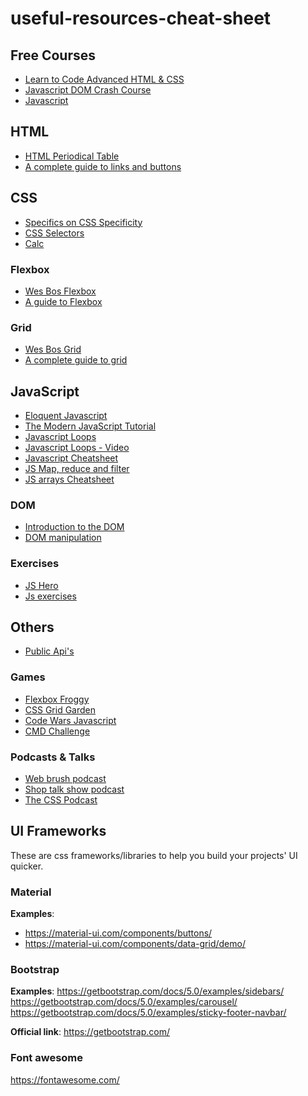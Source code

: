 # useful-resources-cheat-sheet

## Free Courses
- [Learn to Code Advanced HTML & CSS](https://learn.shayhowe.com/advanced-html-css/)
- [Javascript DOM Crash Course](https://www.youtube.com/watch?v=0ik6X4DJKCc)
- [Javascript](https://www.codecademy.com/learn/introduction-to-javascript)

## HTML
- [HTML Periodical Table](https://websitesetup.org/html5-periodical-table/)
- [A complete guide to links and buttons](https://css-tricks.com/a-complete-guide-to-links-and-buttons/)

## CSS
- [Specifics on CSS Specificity](https://css-tricks.com/specifics-on-css-specificity/)
- [CSS Selectors](https://code.tutsplus.com/tutorials/the-30-css-selectors-you-must-memorize--net-16048)
- [Calc](https://css-tricks.com/a-couple-of-use-cases-for-calc/)

### Flexbox
- [Wes Bos Flexbox](https://flexbox.io/)
- [A guide to Flexbox](https://css-tricks.com/snippets/css/a-guide-to-flexbox/)

### Grid
- [Wes Bos Grid](https://cssgrid.io/)
- [A complete guide to grid](https://css-tricks.com/snippets/css/complete-guide-grid/)

## JavaScript 
- [Eloquent Javascript](https://eloquentjavascript.net/)
- [The Modern JavaScript Tutorial](https://javascript.info/)
- [Javascript Loops](https://www.tutorialrepublic.com/javascript-tutorial/javascript-loops.php)
- [Javascript Loops - Video](https://www.youtube.com/watch?v=s9wW2PpJsmQ)
- [Javascript Cheatsheet](https://www.codecademy.com/learn/introduction-to-javascript/modules/learn-javascript-introduction/cheatsheet)
- [JS Map, reduce and filter](https://danmartensen.svbtle.com/javascripts-map-reduce-and-filter)
- [JS arrays Cheatsheet](https://devhints.io/js-array)

### DOM
- [Introduction to the DOM](https://www.digitalocean.com/community/tutorials/introduction-to-the-dom)
- [DOM manipulation](https://gist.github.com/thegitfather/9c9f1a927cd57df14a59c268f118ce86)

### Exercises
- [JS Hero](https://www.jshero.net/en/success.html)
- [Js exercises](https://www.w3schools.com/js/js_exercises.asp)

## Others
- [Public Api's](https://github.com/public-apis/public-apis/)

### Games
- [Flexbox Froggy](https://flexboxfroggy.com/)
- [CSS Grid Garden](https://cssgridgarden.com/)
- [Code Wars Javascript](https://www.codewars.com/?language=javascript)
- [CMD Challenge](https://cmdchallenge.com/)

### Podcasts & Talks
- [Web brush podcast](https://webrush.io/episodes)
- [Shop talk show podcast](https://shoptalkshow.com/)
- [The CSS Podcast](https://pod.link/thecsspodcast)

## UI Frameworks

These are css frameworks/libraries to help you build your projects' UI quicker.

### Material

**Examples**:
- https://material-ui.com/components/buttons/
- https://material-ui.com/components/data-grid/demo/

### Bootstrap

**Examples**:
https://getbootstrap.com/docs/5.0/examples/sidebars/
https://getbootstrap.com/docs/5.0/examples/carousel/
https://getbootstrap.com/docs/5.0/examples/sticky-footer-navbar/


**Official link**: https://getbootstrap.com/

### Font awesome

https://fontawesome.com/

